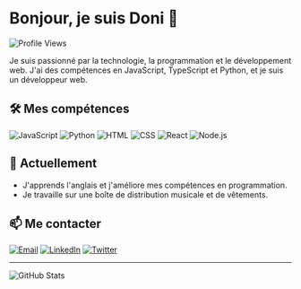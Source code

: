 # Bonjour, je suis Doni 👋

![Profile Views](https://komarev.com/ghpvc/?username=DoniLite&color=blue)

Je suis passionné par la technologie, la programmation et le développement web. J'ai des compétences en JavaScript, TypeScript et Python, et je suis un développeur web.

## 🛠️ Mes compétences

![JavaScript](https://img.shields.io/badge/JavaScript-000?style=for-the-badge&logo=javascript)
![Python](https://img.shields.io/badge/Python-000?style=for-the-badge&logo=python)
![HTML](https://img.shields.io/badge/HTML5-000?style=for-the-badge&logo=html5)
![CSS](https://img.shields.io/badge/CSS3-000?style=for-the-badge&logo=css3)
![React](https://img.shields.io/badge/React-000?style=for-the-badge&logo=react)
![Node.js](https://img.shields.io/badge/Node.js-000?style=for-the-badge&logo=node.js)

## 🌱 Actuellement

- J'apprends l'anglais et j'améliore mes compétences en programmation.
- Je travaille sur une boîte de distribution musicale et de vêtements.

## 📫 Me contacter

[![Email](https://img.shields.io/badge/Email-000?style=for-the-badge&logo=gmail)](mailto:yaomessan13@outlook.com)
[![LinkedIn](https://img.shields.io/badge/LinkedIn-000?style=for-the-badge&logo=linkedin)](https://www.linkedin.com/in/yao-messan-nogbédzi-3b3696239//)
[![Twitter](https://img.shields.io/badge/Twitter-000?style=for-the-badge&logo=twitter)](https://x.com/ghost_spyco)

---

![GitHub Stats](https://github-readme-stats.vercel.app/api?username=DoniLite&show_icons=true&theme=radical)
